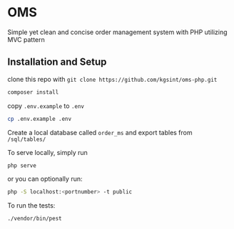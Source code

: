 # OMS

Simple yet clean and concise order management system with PHP utilizing MVC pattern

## Installation and Setup 

clone this repo with `git clone https://github.com/kgsint/oms-php.git`
```bash
composer install
```
copy `.env.example` to `.env`
```bash
cp .env.example .env
```
Create a local database called `order_ms` and export tables from `/sql/tables/`


To serve locally, simply run 
```bash
php serve
```

or you can optionally run:
```bash
php -S localhost:<portnumber> -t public
```
To run the tests: 
```bash
./vendor/bin/pest
```
